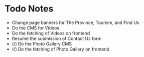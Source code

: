<h1>Todo Notes</h1>
<ul>
	<li>Change page banners for The Province, Tourism, and Find Us</li>
	<li>Do the CMS for Videos</li>
	<li>Do the fetching of Videos on frontend</li>
	<li>Resume the submission of Contact Us form</li>
	<li>(/) Do the Photo Gallery CMS</li>
	<li>(/) Do the fetching of Photo Gallery on frontend</li>
</ul>